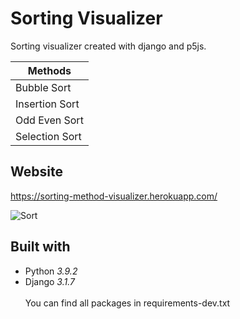 # Sorting Visualizer
Sorting visualizer created with django and p5js.

| Methods  |
| ---     |
| Bubble Sort |
| Insertion Sort     |
| Odd Even Sort    |
| Selection Sort    |

## Website
https://sorting-method-visualizer.herokuapp.com/

![Sort](./img/sort_gif.gif)

## Built with
* Python <i>3.9.2</i>
* Django <i>3.1.7</i> <br><br>
You can find all packages in requirements-dev.txt